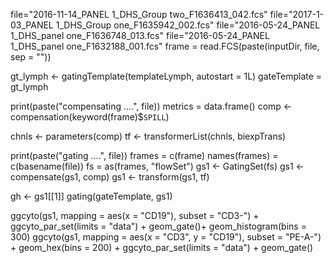 file="2016-11-14_PANEL 1_DHS_Group two_F1636413_042.fcs"
file="2017-1-03_PANEL 1_DHS_Group one_F1635942_002.fcs"
file="2016-05-24_PANEL 1_DHS_panel one_F1636748_013.fcs"
file="2016-05-24_PANEL 1_DHS_panel one_F1632188_001.fcs"
frame = read.FCS(paste(inputDir, file, sep = ""))

gt_lymph <-
    gatingTemplate(templateLymph, autostart = 1L)
    gateTemplate = gt_lymph
    
print(paste("compensating ....", file))
metrics = data.frame()
comp <- compensation(keyword(frame)$`SPILL`)

chnls <- parameters(comp)
tf <- transformerList(chnls, biexpTrans)

print(paste("gating ....", file))
frames = c(frame)
names(frames) = c(basename(file))
fs =  as(frames, "flowSet")
gs1 <- GatingSet(fs)
gs1 <- compensate(gs1, comp)
gs1 <- transform(gs1, tf)

gh <- gs1[[1]]
gating(gateTemplate, gs1)

ggcyto(gs1,
       mapping = aes(x = "CD19"),
       subset = "CD3-") + ggcyto_par_set(limits = "data") + geom_gate()+ geom_histogram(bins = 300) 
ggcyto(gs1,
       mapping = aes(x = "CD3", y = "CD19"),
       subset = "PE-A-") +
    geom_hex(bins = 200) + ggcyto_par_set(limits = "data") + geom_gate()
 

